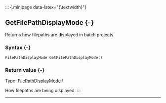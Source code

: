 ::: {.minipage data-latex="{\textwidth}"}
## GetFilePathDisplayMode {-}

Returns how filepaths are displayed in batch projects.

### Syntax {-}

```{sql}
FilePathDisplayMode GetFilePathDisplayMode()
```

### Return value {-}

Type: [FilePathDisplayMode](#filepathdisplaymode) \

How filepaths are being displayed.
:::

***
